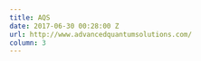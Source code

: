 ```yaml
---
title: AQS
date: 2017-06-30 00:28:00 Z
url: http://www.advancedquantumsolutions.com/
column: 3
---
```


